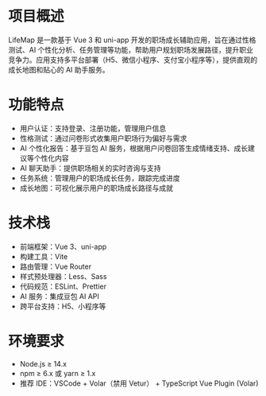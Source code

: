 # 项目概述
LifeMap 是一款基于 Vue 3 和 uni-app 开发的职场成长辅助应用，旨在通过性格测试、AI 个性化分析、任务管理等功能，帮助用户规划职场发展路径，提升职业竞争力。应用支持多平台部署（H5、微信小程序、支付宝小程序等），提供直观的成长地图和贴心的 AI 助手服务。

# 功能特点
- 用户认证：支持登录、注册功能，管理用户信息
- 性格测试：通过问卷形式收集用户职场行为偏好与需求
- AI 个性化报告：基于豆包 AI 服务，根据用户问卷回答生成情绪支持、成长建议等个性化内容
- AI 聊天助手：提供职场相关的实时咨询与支持
- 任务系统：管理用户的职场成长任务，跟踪完成进度
- 成长地图：可视化展示用户的职场成长路径与成就

# 技术栈
- 前端框架：Vue 3、uni-app
- 构建工具：Vite
- 路由管理：Vue Router
- 样式预处理器：Less、Sass
- 代码规范：ESLint、Prettier
- AI 服务：集成豆包 AI API
- 跨平台支持：H5、小程序等

# 环境要求
- Node.js ≥ 14.x
- npm ≥ 6.x 或 yarn ≥ 1.x
- 推荐 IDE：VSCode + Volar（禁用 Vetur） + TypeScript Vue Plugin (Volar)
